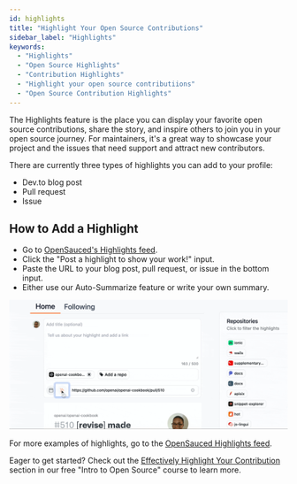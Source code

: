 ```yaml
---
id: highlights
title: "Highlight Your Open Source Contributions"
sidebar_label: "Highlights"
keywords:
  - "Highlights"
  - "Open Source Highlights"
  - "Contribution Highlights"
  - "Highlight your open source contributiions"
  - "Open Source Contribution Highlights"
---
```


The Highlights feature is the place you can display your favorite open source contributions, share the story, and inspire others to join you in your open source journey. For maintainers, it's a great way to showcase your project and the issues that need support and attract new contributors.

There are currently three types of highlights you can add to your profile:

- Dev.to blog post
- Pull request
- Issue

## How to Add a Highlight

- Go to [OpenSauced's Highlights feed](https://app.opensauced.pizza/feed).
- Click the "Post a highlight to show your work!" input.
- Paste the URL to your blog post, pull request, or issue in the bottom input.
- Either use our Auto-Summarize feature or write your own summary.

![highlights demo](../../static/gif/highlight.gif)

For more examples of highlights, go to the [OpenSauced Highlights feed](https://app.opensauced.pizza/feed).

Eager to get started? Check out the [Effectively Highlight Your Contribution](https://intro.opensauced.pizza/#/06-the-secret-sauce?id=effectively-highlight-your-contributions) section in our free "Intro to Open Source" course to learn more.
